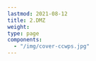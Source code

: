 ```yaml
---
lastmod: 2021-08-12
title: 2.DMZ
weight: 
type: page
components: 
  - "/img/cover-ccwps.jpg"
---
```

